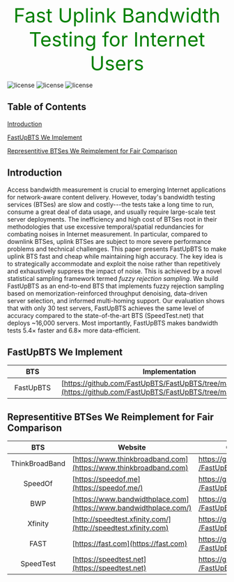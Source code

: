 <head>
    <script src="https://cdn.mathjax.org/mathjax/latest/MathJax.js?config=TeX-AMS-MML_HTMLorMML" type="text/javascript"></script>
    <script type="text/x-mathjax-config">
        MathJax.Hub.Config({
            tex2jax: {
            skipTags: ['script', 'noscript', 'style', 'textarea', 'pre'],
            inlineMath: [['$','$']]
            }
        });
    </script>
</head>
<br />
<center style="font-size:45px;color:green;"> Fast Uplink Bandwidth Testing for Internet Users </center>

![license](https://img.shields.io/badge/platform-web-green "Web")
![license](https://img.shields.io/badge/Version-Beta-yellow "Version")
![license](https://img.shields.io/badge/Licence-Apache%202.0-blue.svg "Apache")

## Table of Contents
[Introduction](#introduction)

[FastUpBTS We Implement](#fastupbts-we-implement)

[Representitive BTSes We Reimplement for Fair Comparison](#representitive-btses-we-reimplement-for-fair-comparison)

## Introduction
Access bandwidth measurement is crucial to emerging Internet applications for network-aware content delivery.
However, today's bandwidth testing services (BTSes) are slow and costly---the tests take a long time to run, consume a great deal of data usage, and usually require large-scale test server deployments.
The inefficiency and high cost of BTSes root in their methodologies that use excessive temporal/spatial redundancies for combating noises in Internet measurement.
In particular, compared to downlink BTSes, uplink BTSes are subject to more severe performance problems and technical challenges.
This paper presents FastUpBTS to make uplink BTS fast and cheap while maintaining high accuracy.
The key idea is to strategically accommodate and exploit the noise rather than repetitively and exhaustively suppress the impact of noise.
This is achieved by a novel statistical sampling framework termed *fuzzy rejection sampling*.
We build FastUpBTS as an end-to-end BTS that implements fuzzy rejection sampling based on memorization-reinforced throughput denoising, data-driven server selection, and informed multi-homing support.
Our evaluation shows that with only 30 test servers, FastUpBTS achieves the same level of accuracy compared to the state-of-the-art BTS (SpeedTest.net) that deploys ~16,000 servers.
Most importantly, FastUpBTS makes bandwidth tests 5.4$\times$ faster and 6.8$\times$ more data-efficient.

## FastUpBTS We Implement


<style>
table th:nth-of-type(1) {
    width: 100px;
    max-width:100px;
    min-width:100px;
}
</style>

|BTS|Implementation|
|:----:|------|
|FastUpBTS|[https://github.com/FastUpBTS/FastUpBTS/tree/main/FastUpBTS](https://github.com/FastUpBTS/FastUpBTS/tree/main/FastUpBTS)|

## Representitive BTSes We Reimplement for Fair Comparison
<style>
table th:first-of-type {
    width: 20%;
}
table th:nth-of-type(2) {
    width: 40%;
}
table th:nth-of-type(3) {
    width: 40%;
}
</style>
|BTS|Website|Our Implementation|
|:----:|------|------|
|ThinkBroadBand|[https://www.thinkbroadband.com](https://www.thinkbroadband.com)|[https://github.com/FastUpBTS<br>/FastUpBTS/tree/main/TBB](https://github.com/FastUpBTS/FastUpBTS/tree/main/TBB)|
|SpeedOf|[https://speedof.me](https://speedof.me/)|[https://github.com/FastUpBTS<br>/FastUpBTS/tree/main/SpeedOf.me](https://github.com/FastUpBTS/FastUpBTS/tree/main/SpeedOf.me)|
|BWP|[https://www.bandwidthplace.com](https://www.bandwidthplace.com/)|[https://github.com/FastUpBTS<br>/FastUpBTS/tree/main/BWP](https://github.com/FastUpBTS/FastUpBTS/tree/main/BWP)|
|Xfinity|[http://speedtest.xfinity.com/](http://speedtest.xfinity.com)|[https://github.com/FastUpBTS<br>/FastUpBTS/tree/main/XFinity](https://github.com/FastUpBTS/FastUpBTS/tree/main/XFinity)|
|FAST|[https://fast.com](https://fast.com)|[https://github.com/FastUpBTS<br>/FastUpBTS/tree/main/FAST.com](https://github.com/FastUpBTS/FastUpBTS/tree/main/FAST.com)|
|SpeedTest|[https://speedtest.net](https://speedtest.net)|[https://github.com/FastUpBTS<br>/FastUpBTS/tree/main/SpeedTest.net](https://github.com/FastUpBTS/FastUpBTS/tree/main/SpeedTest.net)|
